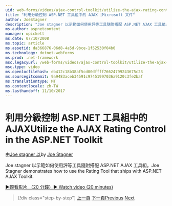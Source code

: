 ```yaml
---
uid: web-forms/videos/ajax-control-toolkit/utilize-the-ajax-rating-control-in-the-aspnet-toolkit
title: "利用分級控制 ASP.NET 工具組中的 AJAX |Microsoft 文件"
author: JoeStagner
description: "Joe stagner 以示範如何使用評等工具隨附搭配 ASP.NET AJAX 工具組。"
ms.author: aspnetcontent
manager: wpickett
ms.date: 07/10/2008
ms.topic: article
ms.assetid: da366876-06d8-4a5d-9bce-1f52530f04b0
ms.technology: dotnet-webforms
ms.prod: .net-framework
msc.legacyurl: /web-forms/videos/ajax-control-toolkit/utilize-the-ajax-rating-control-in-the-aspnet-toolkit
msc.type: video
ms.openlocfilehash: eb412c18b38af5cd00dffff76624799243675c23
ms.sourcegitcommit: 9a9483aceb34591c97451997036a9120c3fe2baf
ms.translationtype: MT
ms.contentlocale: zh-TW
ms.lasthandoff: 11/10/2017
---
```

<a name="utilize-the-ajax-rating-control-in-the-aspnet-toolkit"></a><span data-ttu-id="29338-103">利用分級控制 ASP.NET 工具組中的 AJAX</span><span class="sxs-lookup"><span data-stu-id="29338-103">Utilize the AJAX Rating Control in the ASP.NET Toolkit</span></span>
====================
<span data-ttu-id="29338-104">由[Joe stagner 以](https://github.com/JoeStagner)</span><span class="sxs-lookup"><span data-stu-id="29338-104">by [Joe Stagner](https://github.com/JoeStagner)</span></span>

<span data-ttu-id="29338-105">Joe stagner 以示範如何使用評等工具隨附搭配 ASP.NET AJAX 工具組。</span><span class="sxs-lookup"><span data-stu-id="29338-105">Joe Stagner demonstrates how to use the Rating Tool that ships with ASP.NET AJAX Toolkit.</span></span>

[<span data-ttu-id="29338-106">&#9654;觀看影片 （20 分鐘）</span><span class="sxs-lookup"><span data-stu-id="29338-106">&#9654; Watch video (20 minutes)</span></span>](https://channel9.msdn.com/Blogs/ASP-NET-Site-Videos/utilize-the-ajax-rating-control-in-the-aspnet-toolkit)

>[!div class="step-by-step"]
<span data-ttu-id="29338-107">[上一頁](how-do-i-the-ajax-toolkit-reorder-control.md)
[下一頁](control-extenders.md)</span><span class="sxs-lookup"><span data-stu-id="29338-107">[Previous](how-do-i-the-ajax-toolkit-reorder-control.md)
[Next](control-extenders.md)</span></span>

